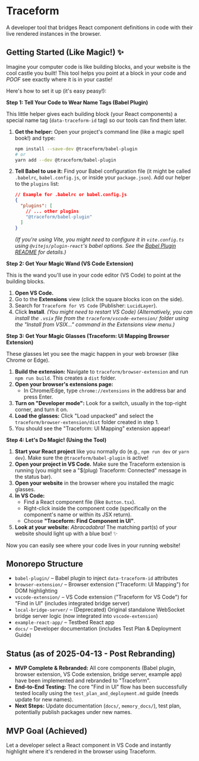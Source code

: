 # Traceform

A developer tool that bridges React component definitions in code with their live rendered instances in the browser.

## Getting Started (Like Magic!) ✨

Imagine your computer code is like building blocks, and your website is the cool castle you built! This tool helps you point at a block in your code and *POOF* see exactly where it is in your castle!

Here's how to set it up (it's easy peasy!):

**Step 1: Tell Your Code to Wear Name Tags (Babel Plugin)**

This little helper gives each building block (your React components) a special name tag (`data-traceform-id` tag) so our tools can find them later.

1.  **Get the helper:** Open your project's command line (like a magic spell book!) and type:
    ```bash
    npm install --save-dev @traceform/babel-plugin
    # or
    yarn add --dev @traceform/babel-plugin
    ```
2.  **Tell Babel to use it:** Find your Babel configuration file (it might be called `.babelrc`, `babel.config.js`, or inside your `package.json`). Add our helper to the `plugins` list:
    ```json
    // Example for .babelrc or babel.config.js
    {
      "plugins": [
        // ... other plugins
        "@traceform/babel-plugin"
      ]
    }
    ```
    *(If you're using Vite, you might need to configure it in `vite.config.ts` using `@vitejs/plugin-react`'s babel options. See the [Babel Plugin README](babel-plugin/README.md) for details.)*

**Step 2: Get Your Magic Wand (VS Code Extension)**

This is the wand you'll use in your code editor (VS Code) to point at the building blocks.

1.  **Open VS Code.**
2.  Go to the **Extensions** view (click the square blocks icon on the side).
3.  Search for `Traceform for VS Code` (Publisher: `LucidLayer`).
4.  Click **Install**. *(You might need to restart VS Code)*
    *(Alternatively, you can install the `.vsix` file from the `traceform/vscode-extension/` folder using the "Install from VSIX..." command in the Extensions view menu.)*

**Step 3: Get Your Magic Glasses (Traceform: UI Mapping Browser Extension)**

These glasses let you see the magic happen in your web browser (like Chrome or Edge).

1.  **Build the extension:** Navigate to `traceform/browser-extension` and run `npm run build`. This creates a `dist` folder.
2.  **Open your browser's extensions page:**
    *   In Chrome/Edge, type `chrome://extensions` in the address bar and press Enter.
3.  **Turn on "Developer mode":** Look for a switch, usually in the top-right corner, and turn it on.
4.  **Load the glasses:** Click "Load unpacked" and select the `traceform/browser-extension/dist` folder created in step 1.
5.  You should see the "Traceform: UI Mapping" extension appear!

**Step 4: Let's Do Magic! (Using the Tool)**

1.  **Start your React project** like you normally do (e.g., `npm run dev` or `yarn dev`). Make sure the `@traceform/babel-plugin` is active!
2.  **Open your project in VS Code.** Make sure the Traceform extension is running (you might see a "$(plug) Traceform: Connected" message in the status bar).
3.  **Open your website** in the browser where you installed the magic glasses.
4.  **In VS Code:**
    *   Find a React component file (like `Button.tsx`).
    *   Right-click inside the component code (specifically on the component's name or within its JSX return).
    *   Choose **"Traceform: Find Component in UI"**.
5.  **Look at your website:** *Abracadabra!* The matching part(s) of your website should light up with a blue box! ✨

Now you can easily see where your code lives in your running website!

## Monorepo Structure

- `babel-plugin/` – Babel plugin to inject `data-traceform-id` attributes
- `browser-extension/` – Browser extension ("Traceform: UI Mapping") for DOM highlighting
- `vscode-extension/` – VS Code extension ("Traceform for VS Code") for "Find in UI" (includes integrated bridge server)
- `local-bridge-server/` – (Deprecated) Original standalone WebSocket bridge server logic (now integrated into `vscode-extension`)
- `example-react-app/` – Testbed React app
- `docs/` – Developer documentation (includes Test Plan & Deployment Guide)

## Status (as of 2025-04-13 - Post Rebranding)

- **MVP Complete & Rebranded:** All core components (Babel plugin, browser extension, VS Code extension, bridge server, example app) have been implemented and rebranded to "Traceform".
- **End-to-End Testing:** The core "Find in UI" flow has been successfully tested locally using the `test_plan_and_deployment.md` guide (needs update for new names).
- **Next Steps:** Update documentation (`docs/`, `memory_docs/`), test plan, potentially publish packages under new names.

## MVP Goal (Achieved)

Let a developer select a React component in VS Code and instantly highlight where it's rendered in the browser using Traceform.
